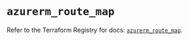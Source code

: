 # `azurerm_route_map`

Refer to the Terraform Registry for docs: [`azurerm_route_map`](https://registry.terraform.io/providers/hashicorp/azurerm/4.28.0/docs/resources/route_map).
